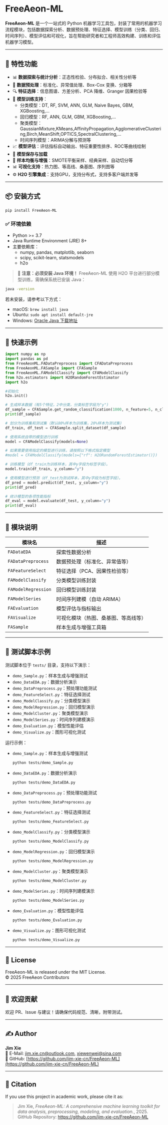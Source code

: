 # FreeAeon-ML

**FreeAeon-ML** 是一个一站式的 Python 机器学习工具包，封装了常用的机器学习流程模块，包括数据探索分析、数据预处理、特征选择、模型训练（分类、回归、时间序列）、模型评估和可视化，旨在帮助研究者和工程师高效构建、训练和评估机器学习模型。

---

## 🚀 特性功能

- 📊 **数据探索与统计分析**：正态性检验、分布拟合、相关性分析等
- 🧹 **数据预处理**：标准化、异常值处理、Box-Cox 变换、分箱等
- 🔍 **特征选择**：信息图谱、方差分析、PCA 降维、Granger 因果检验等
- 🧠 **模型训练支持**：
  - 分类模型：DT, RF, SVM, ANN, GLM, Naive Bayes, GBM, XGBoosting,...
  - 回归模型：RF, ANN, GLM, GBM, XGBoosting,...
  - 聚类模型：GaussianMixture,KMeans,AffinityPropagation,AgglomerativeClustering,Birch,MeanShift,OPTICS,SpectralClustering,...
  - 时间序列模型：ARIMA分解与预测等
- 📈 **模型评估**：评估指标自动输出、特征重要性排序、ROC等曲线绘制
- 💾 **模型保存与加载**
- 🧬 **样本均衡与增强**：SMOTE平衡采样、经典采样、自动切分等
- 📊 **可视化支持**：热力图、等高线、桑基图、序列图等
- ⚙️ **H2O 引擎集成**：支持GPU，支持分布式，支持多客户端并发等

---

## 📦 安装方式

```bash
pip install FreeAeon-ML
```

### ✅ 环境依赖

- Python >= 3.7
- Java Runtime Environment (JRE) 8+
- 主要依赖库：
  - numpy, pandas, matplotlib, seaborn
  - scipy, scikit-learn, statsmodels
  - h2o

> 📌 **注意：必须安装 Java 环境！**
> FreeAeon-ML 使用 H2O 平台进行部分模型训练，需确保系统已安装 Java：

```bash
java -version
```

若未安装，请参考以下方式：

- macOS: `brew install java`
- Ubuntu: `sudo apt install default-jre`
- Windows: [Oracle Java 下载地址](https://www.oracle.com/java/technologies/javase-downloads.html)

---

## 🧪 快速示例

```python
import numpy as np
import pandas as pd
from FreeAeonML.FADataPreprocess import CFADataPreprocess
from FreeAeonML.FASample import CFASample
from FreeAeonML.FAModelClassify import CFAModelClassify
from h2o.estimators import H2ORandomForestEstimator
import h2o

#初始化
h2o.init()

# 生成样本数据（有5个特征，2中分类，分类标签字段为"y")
df_sample = CFASample.get_random_classification(1000, n_feature=5, n_class=2)
print(df_sample)

# 划分为训练集和测试集（默认80%样本为训练集，20%样本为测试集)
df_train, df_test = CFASample.split_dataset(df_sample)

# 使用系统自带的模型进行训练
model = CFAModelClassify(models=None)

# 如果需要使用指定的模型进行训练，请按照以下格式指定模型
#model = CFAModelClassify(models={"rf": H2ORandomForestEstimator()})

# 训练模型（df_train为训练样本，其中y字段为标签字段）。
model.train(df_train, y_column="y")

# 使用模型进行预测（df_test为测试样本，其中y字段为标签字段）。
df_pred = model.predict(df_test, y_column="y")
print(df_pred)

# 统计模型的各项性能指标
df_eval = model.evaluate(df_test, y_column="y")
print(df_eval)
```

---

## 📁 模块说明

| 模块名               | 描述                                   |
|----------------------|----------------------------------------|
| `FADataEDA`          | 探索性数据分析                         |
| `FADataPreprocess`   | 数据预处理（标准化、异常值等）         |
| `FAFeatureSelect`    | 特征选择（PCA、因果性检验等）           |
| `FAModelClassify`    | 分类模型训练封装                       |
| `FAModelRegression`  | 回归模型训练封装                       |
| `FAModelSeries`      | 时间序列建模（自动 ARIMA）             |
| `FAEvaluation`       | 模型评估与指标输出                     |
| `FAVisualize`        | 可视化模块（热图、桑基图、等高线等）   |
| `FASample`           | 样本生成与增强工具箱                   |

---

## 🧪 测试脚本示例

测试脚本位于 `tests/` 目录，支持以下演示：

- `demo_Sample.py`：样本生成与增强测试
- `demo_DataEDA.py`：数据分析演示
- `demo_DataPreprocess.py`：预处理功能测试
- `demo_FeatureSelect.py`：特征选择测试
- `demo_ModelClassify.py`：分类模型演示
- `demo_ModelRegression.py`：回归模型演示
- `demo_ModelCluster.py`：聚类模型演示
- `demo_ModelSeries.py`：时间序列建模演示
- `demo_Evaluation.py`：模型性能评估
- `demo_Visualize.py`：图形可视化测试

运行示例：

- `demo_Sample.py`：样本生成与增强测试  
  ```bash
  python tests/demo_Sample.py
  ```

- `demo_DataEDA.py`：数据分析演示  
  ```bash
  python tests/demo_DataEDA.py
  ```

- `demo_DataPreprocess.py`：预处理功能测试  
  ```bash
  python tests/demo_DataPreprocess.py
  ```

- `demo_FeatureSelect.py`：特征选择测试  
  ```bash
  python tests/demo_FeatureSelect.py
  ```

- `demo_ModelClassify.py`：分类模型演示  
  ```bash
  python tests/demo_ModelClassify.py
  ```

- `demo_ModelRegression.py`：回归模型演示  
  ```bash
  python tests/demo_ModelRegression.py
  ```

- `demo_ModelCluster.py`：聚类模型演示  
  ```bash
  python tests/demo_ModelCluster.py
  ```

- `demo_ModelSeries.py`：时间序列建模演示  
  ```bash
  python tests/demo_ModelSeries.py
  ```

- `demo_Evaluation.py`：模型性能评估  
  ```bash
  python tests/demo_Evaluation.py
  ```

- `demo_Visualize.py`：图形可视化测试  
  ```bash
  python tests/demo_Visualize.py
  ```

---

## 📄 License

FreeAeon-ML is released under the MIT License.  
© 2025 FreeAeon Contributors

---

## 🤝 欢迎贡献

欢迎 PR、Issue 与建议！请确保代码规范、清晰，附带测试。

---

## ✍️ Author

**Jim Xie**  
📧 E-Mail: [jim.xie.cn@outlook.com](mailto:jim.xie.cn@outlook.com), [xiewenwei@sina.com](mailto:xiewenwei@sina.com)  
🔗 GitHub: [https://github.com/jim-xie-cn/FreeAeon-ML](https://github.com/jim-xie-cn/FreeAeon-ML)

---

## 🧠 Citation

If you use this project in academic work, please cite it as:

> Jim Xie, *FreeAeon-ML: A comprehensive machine learning toolkit for data analysis, preprocessing, modeling, and evaluation.*, 2025.  
> GitHub Repository: https://github.com/jim-xie-cn/FreeAeon-ML
